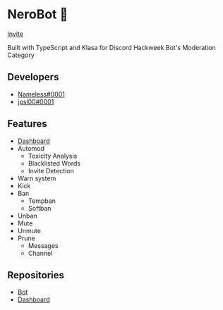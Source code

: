# NeroBot 🎉

[Invite](https://discordapp.com/oauth2/authorize?client_id=592761856075235339&permissions=1342201942&scope=bot)

Built with TypeScript and Klasa for Discord Hackweek Bot's Moderation Category

## Developers
- [Nameless#0001](https://github.com/test137E29B)
- [jpsl00#0001](https://github.com/jpsl00)

## Features
- [Dashboard](https://nero.aquilamc.net/)
- Automod
  - Toxicity Analysis
  - Blacklisted Words
  - Invite Detection
- Warn system
- Kick
- Ban
  - Tempban
  - Softban
- Unban
- Mute 
- Unmute
- Prune
  - Messages
  - Channel
  
## Repositories

- [Bot](https://github.com/test137E29B/DiscordHackweek-NeroBot)
- [Dashboard](https://github.com/test137E29B/DiscordHackweek-NeroBotDashboard)
